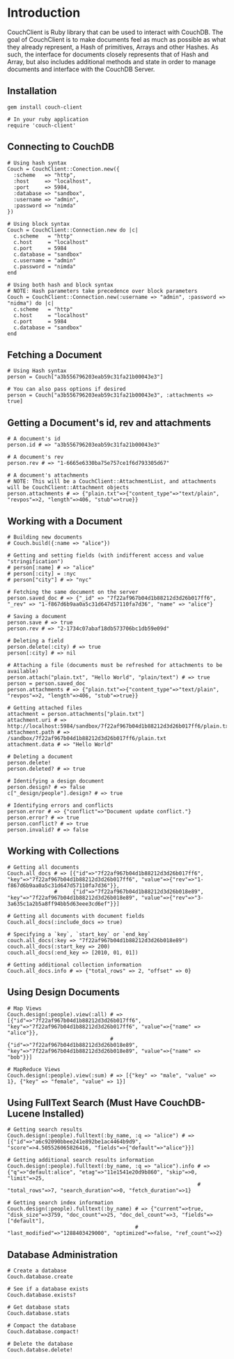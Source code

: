 Introduction
============

CouchClient is Ruby library that can be used to interact with CouchDB.  The goal of CouchClient is to make documents feel as much as possible as what they already represent, a Hash of primitives, Arrays and other Hashes.  As such, the interface for documents closely represents that of Hash and Array, but also includes additional methods and state in order to manage documents and interface with the CouchDB Server.

Installation
------------

    gem install couch-client
    
    # In your ruby application
    require 'couch-client'

Connecting to CouchDB
---------------------
    
    # Using hash syntax
    Couch = CouchClient::Conection.new({
      :scheme   => "http",
      :host     => "localhost",
      :port     => 5984,
      :database => "sandbox",
      :username => "admin",
      :password => "nimda"
    })
    
    # Using block syntax
    Couch = CouchClient::Connection.new do |c| 
      c.scheme   = "http"
      c.host     = "localhost"
      c.port     = 5984
      c.database = "sandbox"
      c.username = "admin"
      c.password = "nimda"
    end
    
    # Using both hash and block syntax
    # NOTE: Hash parameters take precedence over block parameters
    Couch = CouchClient::Connection.new(:username => "admin", :password => "nidma") do |c| 
      c.scheme   = "http"
      c.host     = "localhost"
      c.port     = 5984
      c.database = "sandbox"
    end

Fetching a Document
-------------------
    
    # Using Hash syntax
    person = Couch["a3b556796203eab59c31fa21b00043e3"]
    
    # You can also pass options if desired
    person = Couch["a3b556796203eab59c31fa21b00043e3", :attachments => true]

Getting a Document's id, rev and attachments
--------------------------------------------
    # A document's id
    person.id # => "a3b556796203eab59c31fa21b00043e3"

    # A document's rev
    person.rev # => "1-6665e6330ba75e757ce1f6d793305d67"

    # A document's attachments
    # NOTE: This will be a CouchClient::AttachmentList, and attachments will be CouchClient::Attachment objects
    person.attachments # => {"plain.txt"=>{"content_type"=>"text/plain", "revpos"=>2, "length"=>406, "stub"=>true}}
    

Working with a Document
-----------------------

    # Building new documents
    # Couch.build({:name => "alice"})

    # Getting and setting fields (with indifferent access and value "stringification")
    # person[:name] # => "alice"
    # person[:city] = :nyc
    # person["city"] # => "nyc"

    # Fetching the same document on the server
    person.saved_doc # => {"_id" => "7f22af967b04d1b88212d3d26b017ff6", "_rev" => "1-f867d6b9aa0a5c31d647d57110fa7d36", "name" => "alice"}

    # Saving a document
    person.save # => true
    person.rev # => "2-1734c07abaf18db573706bc1db59e09d"

    # Deleting a field
    person.delete(:city) # => true
    person[:city] # => nil

    # Attaching a file (documents must be refreshed for attachments to be available)
    person.attach("plain.txt", "Hello World", "plain/text") # => true
    person = person.saved_doc
    person.attachments # => {"plain.txt"=>{"content_type"=>"text/plain", "revpos"=>2, "length"=>406, "stub"=>true}}

    # Getting attached files
    attachment = person.attachments["plain.txt"]
    attachment.uri # => http://localhost:5984/sandbox/7f22af967b04d1b88212d3d26b017ff6/plain.txt
    attachment.path # => /sandbox/7f22af967b04d1b88212d3d26b017ff6/plain.txt
    attachment.data # => "Hello World"

    # Deleting a document
    person.delete!
    person.deleted? # => true

    # Identifying a design document
    person.design? # => false
    c["_design/people"].design? # => true

    # Identifying errors and conflicts
    person.error # => {"conflict"=>"Document update conflict."}
    person.error? # => true
    person.conflict? # => true
    person.invalid? # => false

Working with Collections
------------------------

    # Getting all documents
    Couch.all_docs # => [{"id"=>"7f22af967b04d1b88212d3d26b017ff6", "key"=>"7f22af967b04d1b88212d3d26b017ff6", "value"=>{"rev"=>"1-f867d6b9aa0a5c31d647d57110fa7d36"}},
                   #     {"id"=>"7f22af967b04d1b88212d3d26b018e89", "key"=>"7f22af967b04d1b88212d3d26b018e89", "value"=>{"rev"=>"3-3a635c1a2b5a8ff94bb5d63eee3cd6ef"}}]
    
    # Getting all documents with document fields
    Couch.all_docs(:include_docs => true)

    # Specifying a `key`, `start_key` or `end_key`
    couch.all_docs(:key => "7f22af967b04d1b88212d3d26b018e89")
    couch.all_docs(:start_key => 200)
    couch.all_docs(:end_key => [2010, 01, 01])

    # Getting additional collection information
    Couch.all_docs.info # => {"total_rows" => 2, "offset" => 0}

Using Design Documents
----------------------

    # Map Views
    Couch.design(:people).view(:all) # => [{"id"=>"7f22af967b04d1b88212d3d26b017ff6", "key"=>"7f22af967b04d1b88212d3d26b017ff6", "value"=>{"name" => "alice"}},
                                     #     {"id"=>"7f22af967b04d1b88212d3d26b018e89", "key"=>"7f22af967b04d1b88212d3d26b018e89", "value"=>{"name" => "bob"}}]

    # MapReduce Views
    Couch.design(:people).view(:sum) # => [{"key" => "male", "value" => 1}, {"key" => "female", "value" => 1}]

Using FullText Search (Must Have CouchDB-Lucene Installed)
----------------------------------------------------------

    # Getting search results
    Couch.design(:people).fulltext(:by_name, :q => "alice") # => [{"id"=>"a6c92090bbee241e892be1ac4464b9d9", "score"=>4.505526065826416, "fields"=>{"default"=>"alice"}}]

    # Getting additional search results information
    Couch.design(:people).fulltext(:by_name, :q => "alice").info # => {"q"=>"default:alice", "etag"=>"11e1541e20d9b860", "skip"=>0, "limit"=>25, 
                                                                 #     "total_rows"=>7, "search_duration"=>0, "fetch_duration"=>1}

    # Getting search index information
    Couch.design(:people).fulltext(:by_name) # => {"current"=>true, "disk_size"=>3759, "doc_count"=>25, "doc_del_count"=>3, "fields"=>["default"], 
                                             #     "last_modified"=>"1288403429000", "optimized"=>false, "ref_count"=>2}

Database Administration
-----------------------

    # Create a database
    Couch.database.create

    # See if a database exists
    Couch.database.exists?

    # Get database stats
    Couch.database.stats

    # Compact the database
    Couch.database.compact!

    # Delete the database
    Couch.databse.delete!



